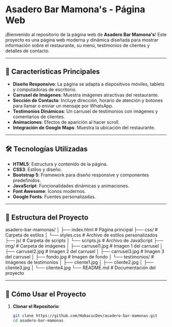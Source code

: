 # Asadero Bar Mamona's - Página Web

¡Bienvenido al repositorio de la página web de **Asadero Bar Mamona's**! Este proyecto es una página web moderna y dinámica diseñada para mostrar información sobre el restaurante, su menú, testimonios de clientes y detalles de contacto.

---

## 🚀 **Características Principales**

- **Diseño Responsivo**: La página se adapta a dispositivos móviles, tablets y computadoras de escritorio.
- **Carrusel de Imágenes**: Muestra imágenes atractivas del restaurante.
- **Sección de Contacto**: Incluye dirección, horario de atención y botones para llamar o enviar un mensaje por WhatsApp.
- **Testimonios Dinámicos**: Un carrusel de testimonios con imágenes y comentarios de clientes.
- **Animaciones**: Efectos de aparición al hacer scroll.
- **Integración de Google Maps**: Muestra la ubicación del restaurante.

---

## 🛠️ **Tecnologías Utilizadas**

- **HTML5**: Estructura y contenido de la página.
- **CSS3**: Estilos y diseño.
- **Bootstrap 5**: Framework para diseño responsive y componentes predefinidos.
- **JavaScript**: Funcionalidades dinámicas y animaciones.
- **Font Awesome**: Íconos modernos.
- **Google Fonts**: Fuentes personalizadas.

---

## 📂 **Estructura del Proyecto**
asadero-bar-mamonas/
│
├── index.html # Página principal
├── css/ # Carpeta de estilos
│ └── styles.css # Archivo de estilos personalizados
├── js/ # Carpeta de scripts
│ └── scripts.js # Archivo de JavaScript
├── img/ # Carpeta de imágenes
│ ├── carrusel1.jpg # Imagen 1 del carrusel
│ ├── carrusel2.jpg # Imagen 2 del carrusel
│ ├── carrusel3.jpg # Imagen 3 del carrusel
│ ├── fondo.jpg # Imagen de fondo
│ └── testimonios/ # Imágenes de testimonios
│ ├── cliente1.jpg
│ ├── cliente2.jpg
│ ├── cliente3.jpg
│ └── cliente4.jpg
└── README.md # Documentación del proyecto

---

## 🚀 **Cómo Usar el Proyecto**

1. **Clonar el Repositorio**:
   ```bash
   git clone https://github.com/HabacucDev/asadero-bar-mamonas.git
   cd asadero-bar-mamonas